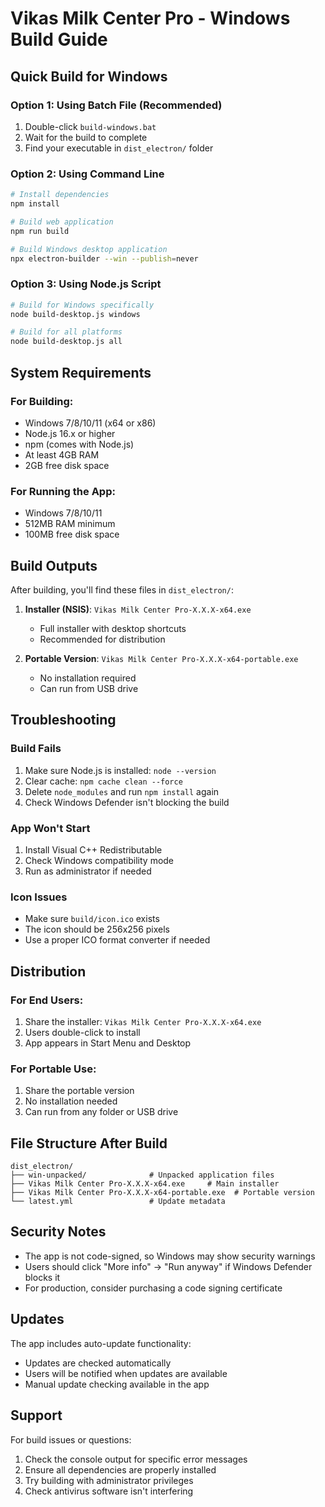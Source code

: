 # Vikas Milk Center Pro - Windows Build Guide

## Quick Build for Windows

### Option 1: Using Batch File (Recommended)
1. Double-click `build-windows.bat`
2. Wait for the build to complete
3. Find your executable in `dist_electron/` folder

### Option 2: Using Command Line
```bash
# Install dependencies
npm install

# Build web application
npm run build

# Build Windows desktop application
npx electron-builder --win --publish=never
```

### Option 3: Using Node.js Script
```bash
# Build for Windows specifically
node build-desktop.js windows

# Build for all platforms
node build-desktop.js all
```

## System Requirements

### For Building:
- Windows 7/8/10/11 (x64 or x86)
- Node.js 16.x or higher
- npm (comes with Node.js)
- At least 4GB RAM
- 2GB free disk space

### For Running the App:
- Windows 7/8/10/11
- 512MB RAM minimum
- 100MB free disk space

## Build Outputs

After building, you'll find these files in `dist_electron/`:

1. **Installer (NSIS)**: `Vikas Milk Center Pro-X.X.X-x64.exe`
   - Full installer with desktop shortcuts
   - Recommended for distribution

2. **Portable Version**: `Vikas Milk Center Pro-X.X.X-x64-portable.exe`
   - No installation required
   - Can run from USB drive

## Troubleshooting

### Build Fails
1. Make sure Node.js is installed: `node --version`
2. Clear cache: `npm cache clean --force`
3. Delete `node_modules` and run `npm install` again
4. Check Windows Defender isn't blocking the build

### App Won't Start
1. Install Visual C++ Redistributable
2. Check Windows compatibility mode
3. Run as administrator if needed

### Icon Issues
- Make sure `build/icon.ico` exists
- The icon should be 256x256 pixels
- Use a proper ICO format converter if needed

## Distribution

### For End Users:
1. Share the installer: `Vikas Milk Center Pro-X.X.X-x64.exe`
2. Users double-click to install
3. App appears in Start Menu and Desktop

### For Portable Use:
1. Share the portable version
2. No installation needed
3. Can run from any folder or USB drive

## File Structure After Build

```
dist_electron/
├── win-unpacked/              # Unpacked application files
├── Vikas Milk Center Pro-X.X.X-x64.exe     # Main installer
├── Vikas Milk Center Pro-X.X.X-x64-portable.exe  # Portable version
└── latest.yml                 # Update metadata
```

## Security Notes

- The app is not code-signed, so Windows may show security warnings
- Users should click "More info" → "Run anyway" if Windows Defender blocks it
- For production, consider purchasing a code signing certificate

## Updates

The app includes auto-update functionality:
- Updates are checked automatically
- Users will be notified when updates are available
- Manual update checking available in the app

## Support

For build issues or questions:
1. Check the console output for specific error messages
2. Ensure all dependencies are properly installed
3. Try building with administrator privileges
4. Check antivirus software isn't interfering